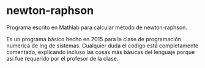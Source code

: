 # newton-raphson
Programa escrito en Mathlab para calcular método de newton-raphson.

Es un programa básico hecho en 2015 para la clase de programación numerica de Ing de sistemas. Cualquier duda el código está completamente comentado, explicando incluso las cosas más básicas del lenguaje porque así fue requerido por el profesor de la clase. 
